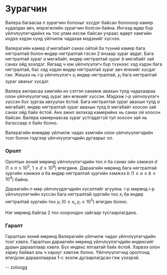Зурагчин
========

Валера багаасаа л зурагчин болохыг хүсдэг байсан болохоор камер худалдан авч, мэрэгжлийн зурагчин болсон байна. Ингээд өдөр бүр үйлчлүүлэгчдийнх нь тоо улам ихсэж байсан учраас өдөрт хамгийн ихдээ хэдэн хүнд үйлчилж чадахаа мэдэхийг хүсчээ.

Валерагийн камер $d$ мегабайт санах ойтой ба түүний камер бага нягтралтай болон өндөр нягтралтай гэсэн 2 янзаар зураг авдаг. Бага нягтралтай зураг $a$ мегабайт, өндөр нягтралтай зураг $b$ мегабайт зай санах ойд эзэлдэг. Яагаад ч юм үйлчлүүлэгч бүр түүнээс хэд хэдэн бага нягтралтай, бас хэд хэдэн өндөр нягтралтай зураг авч өгөхийг хүсдэг гэн. Жишээ нь $i$-р үйлчлүүлэгч $x_i$ өндөр нягтралтай, $y_i$ бага нягтралтай зураг авахыг хүсдэг.

Валера ажлаасаа хамгийн их сэтгэл ханамж авахын тулд чадахаараа олон үйлчлүүлэгчид зураг авч өгөхийг хүссэн. Мэдээж $i$-р үйлчлүүлэгч хүссэн бүх зургаа авхуулах ёстой. Бага нягтралтай зураг авахын тулд $a$ мегабайт, өндөр нягтралтай зураг авахын тулд $b$ мегабайт хоосон зай санах ойд байх ёстой. Анх ажил эхлэхэд камерийнх нь санах ой хоосон байсан. Валера камернаасаа зураг устгадаггүй тул хоосон зай нь багассаар л байх болно.

Валерагийн өнөөдөр үйлчилж чадах хамгийн олон үйлчлүүлэгчдийн тоог болон тэдгээр үйлчлүүлэгчдийн дугаарыг ол.

### Оролт

Оролтын эхний мөрөнд үйлчлүүлэгчдийн тоо $n$ ба санах ойн хэмжээ $d$ ($1 ≤ n ≤ 10^5$,  $1 ≤ d ≤ 10^9$) өгөгдөнө. Дараагийн мөрөнд бага нягтралтай зургийн хэмжээ $a$ ба өндөр нягтралтай зургийн хэмжээ $b$ ($1 ≤ a ≤ b ≤ 10^4$) байна.

Дараагийн $n$ мөр үйлчлүүдэгчдийн хүсэлтийг агуулна. $i$-р мөрөнд $i$-р үйлчлүүлэгчийн хүссэн бага нягтралтай зургийн тоо $x_i$ ба өндөр нягтралтай зургийн тоо $y_i$ ($0 ≤ x_i, y_i ≤ 10^5$) өгөгдөх болно.

Нэг мөрөнд байгаа 2 тоо хоорондоо зайгаар тусгаарлагдана.

### Гаралт

Гаралтын эхний мөрөнд Валерагийн үйлчилж чадах үйлчлүүлэгчдийн тоог хэвлэ. Гаралтын дараагийн мөрөнд үйлчлүүлэгчдийн индексийг дурын дарааллаар хэвлэ. Бүх индекс ялгаатай байх ёстой. Хэрвээ олон хариу байвал аль ч хариуг хэвлэж болно. Үйлчлүүлэгчид оролтонд өгөгдсөн дарааллаараа $1$-с эхэлж дугаарлагдсан гэж үзээрэй.

-- zoloogg
